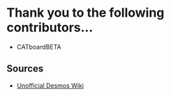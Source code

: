 # Thank you to the following contributors...
 - CATboardBETA

## Sources 
 - [Unofficial Desmos Wiki](https://radian628.github.io/unofficial-desmos-wiki/)